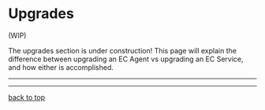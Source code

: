 # Upgrades

(WIP)

The upgrades section is under construction! This page will explain the difference between upgrading an EC Agent vs upgrading an EC Service, and how either is accomplished.

---
---

[back to top](#upgrades)